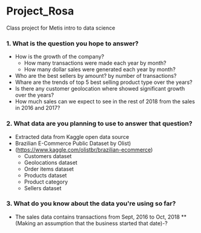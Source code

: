 # Project_Rosa
Class project for Metis intro to data science

### 1. What is the question you hope to answer?
* How is the growth of the company?
	* How many transactions were made each year by month?
	* How many dollar sales were generated each year by month?
* Who are the best sellers by amount? by number of transactions?
* Whare are the trends of top 5 best selling product type over the years?
* Is there any customer geolocation where showed significant growth over the years?
* How much sales can we expect to see in the rest of 2018 from the sales in 2016 and 2017?

### 2. What data are you planning to use to answer that question?
* Extracted data from Kaggle open data source
* Brazilian E-Commerce Public Dataset by Olist)
* (https://www.kaggle.com/olistbr/brazilian-ecommerce)
	* Customers dataset
	* Geolocations dataset
	* Order items dataset
	* Products dataset
	* Product category
	* Sellers dataset

### 3. What do you know about the data you're using so far?
* The sales data contains transactions from Sept, 2016 to Oct, 2018
** (Making an assumption that the business started that date)-?



